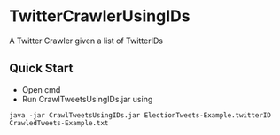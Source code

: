 # TwitterCrawlerUsingIDs
A Twitter Crawler given a list of TwitterIDs

## Quick Start
* Open cmd
* Run CrawlTweetsUsingIDs.jar using
```
java -jar CrawlTweetsUsingIDs.jar ElectionTweets-Example.twitterID CrawledTweets-Example.txt
```
